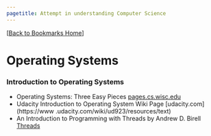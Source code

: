 ```yaml
---
pagetitle: Attempt in understanding Computer Science 
---
```

[[Back to Bookmarks Home](http://palakmathur.in/bookmarks/)]

# Operating Systems

### Introduction to Operating Systems

* Operating Systems: Three Easy Pieces [pages.cs.wisc.edu](http://pages.cs.wisc.edu/~remzi/OSTEP/)
* Udacity Introduction to Operating System Wiki Page [udacity.com](https://www
.udacity.com/wiki/ud923/resources/text)
* An Introduction to Programming with Threads by Andrew D. Birell [Threads](https://s3.amazonaws.com/content.udacity-data.com/courses/ud923/references/ud923-birrell-paper.pdf)

